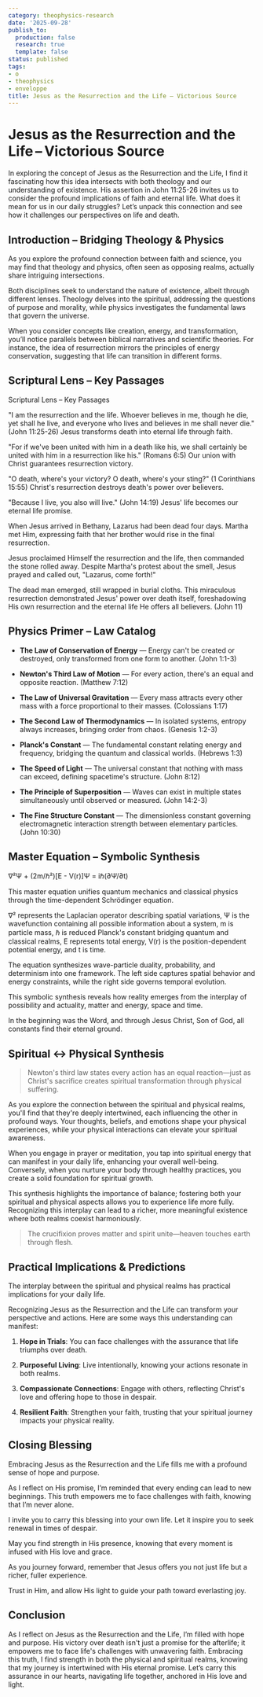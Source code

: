 ```yaml
---
category: theophysics-research
date: '2025-09-28'
publish_to:
  production: false
  research: true
  template: false
status: published
tags:
- o
- theophysics
- enveloppe
title: Jesus as the Resurrection and the Life – Victorious Source
---
```

   
# Jesus as the Resurrection and the Life – Victorious Source   
   
In exploring the concept of Jesus as the Resurrection and the Life, I find it fascinating how this idea intersects with both theology and our understanding of existence. His assertion in John 11:25-26 invites us to consider the profound implications of faith and eternal life. What does it mean for us in our daily struggles? Let’s unpack this connection and see how it challenges our perspectives on life and death.   
   
## Introduction – Bridging Theology & Physics   
   
As you explore the profound connection between faith and science, you may find that theology and physics, often seen as opposing realms, actually share intriguing intersections.   
   
Both disciplines seek to understand the nature of existence, albeit through different lenses. Theology delves into the spiritual, addressing the questions of purpose and morality, while physics investigates the fundamental laws that govern the universe.   
   
When you consider concepts like creation, energy, and transformation, you’ll notice parallels between biblical narratives and scientific theories. For instance, the idea of resurrection mirrors the principles of energy conservation, suggesting that life can transition in different forms.   
   
## Scriptural Lens – Key Passages   
   
Scriptural Lens – Key Passages   
   
"I am the resurrection and the life. Whoever believes in me, though he die, yet shall he live, and everyone who lives and believes in me shall never die." (John 11:25-26) Jesus transforms death into eternal life through faith.   
   
"For if we've been united with him in a death like his, we shall certainly be united with him in a resurrection like his." (Romans 6:5) Our union with Christ guarantees resurrection victory.   
   
"O death, where's your victory? O death, where's your sting?" (1 Corinthians 15:55) Christ's resurrection destroys death's power over believers.   
   
"Because I live, you also will live." (John 14:19) Jesus' life becomes our eternal life promise.   
   
When Jesus arrived in Bethany, Lazarus had been dead four days. Martha met Him, expressing faith that her brother would rise in the final resurrection.   
   
Jesus proclaimed Himself the resurrection and the life, then commanded the stone rolled away. Despite Martha's protest about the smell, Jesus prayed and called out, "Lazarus, come forth!"   
   
The dead man emerged, still wrapped in burial cloths. This miraculous resurrection demonstrated Jesus' power over death itself, foreshadowing His own resurrection and the eternal life He offers all believers. (John 11)   
   
## Physics Primer – Law Catalog   
   
* **The Law of Conservation of Energy** — Energy can't be created or destroyed, only transformed from one form to another. (John 1:1-3)   
   
* **Newton's Third Law of Motion** — For every action, there's an equal and opposite reaction. (Matthew 7:12)   
   
* **The Law of Universal Gravitation** — Every mass attracts every other mass with a force proportional to their masses. (Colossians 1:17)   
   
* **The Second Law of Thermodynamics** — In isolated systems, entropy always increases, bringing order from chaos. (Genesis 1:2-3)   
   
* **Planck's Constant** — The fundamental constant relating energy and frequency, bridging the quantum and classical worlds. (Hebrews 1:3)   
   
* **The Speed of Light** — The universal constant that nothing with mass can exceed, defining spacetime's structure. (John 8:12)   
   
* **The Principle of Superposition** — Waves can exist in multiple states simultaneously until observed or measured. (John 14:2-3)   
   
* **The Fine Structure Constant** — The dimensionless constant governing electromagnetic interaction strength between elementary particles. (John 10:30)   
   
## Master Equation – Symbolic Synthesis   
   
∇²Ψ + (2m/ℏ²)[E - V(r)]Ψ = iℏ(∂Ψ/∂t)   
   
This master equation unifies quantum mechanics and classical physics through the time-dependent Schrödinger equation.   
   
∇² represents the Laplacian operator describing spatial variations, Ψ is the wavefunction containing all possible information about a system, m is particle mass, ℏ is reduced Planck's constant bridging quantum and classical realms, E represents total energy, V(r) is the position-dependent potential energy, and t is time.   
   
The equation synthesizes wave-particle duality, probability, and determinism into one framework. The left side captures spatial behavior and energy constraints, while the right side governs temporal evolution.   
   
This symbolic synthesis reveals how reality emerges from the interplay of possibility and actuality, matter and energy, space and time.   
   
In the beginning was the Word, and through Jesus Christ, Son of God, all constants find their eternal ground.   
   
## Spiritual ↔ Physical Synthesis   
   
> Newton's third law states every action has an equal reaction—just as Christ's sacrifice creates spiritual transformation through physical suffering.   
   
As you explore the connection between the spiritual and physical realms, you'll find that they're deeply intertwined, each influencing the other in profound ways. Your thoughts, beliefs, and emotions shape your physical experiences, while your physical interactions can elevate your spiritual awareness.   
   
When you engage in prayer or meditation, you tap into spiritual energy that can manifest in your daily life, enhancing your overall well-being. Conversely, when you nurture your body through healthy practices, you create a solid foundation for spiritual growth.   
   
This synthesis highlights the importance of balance; fostering both your spiritual and physical aspects allows you to experience life more fully. Recognizing this interplay can lead to a richer, more meaningful existence where both realms coexist harmoniously.   
   
> The crucifixion proves matter and spirit unite—heaven touches earth through flesh.   
   
## Practical Implications & Predictions   
   
The interplay between the spiritual and physical realms has practical implications for your daily life.   
   
Recognizing Jesus as the Resurrection and the Life can transform your perspective and actions. Here are some ways this understanding can manifest:   
   
1. **Hope in Trials**: You can face challenges with the assurance that life triumphs over death.   
   
2. **Purposeful Living**: Live intentionally, knowing your actions resonate in both realms.   
   
3. **Compassionate Connections**: Engage with others, reflecting Christ's love and offering hope to those in despair.   
   
4. **Resilient Faith**: Strengthen your faith, trusting that your spiritual journey impacts your physical reality.   
   
## Closing Blessing   
   
Embracing Jesus as the Resurrection and the Life fills me with a profound sense of hope and purpose.   
   
As I reflect on His promise, I’m reminded that every ending can lead to new beginnings. This truth empowers me to face challenges with faith, knowing that I’m never alone.   
   
I invite you to carry this blessing into your own life. Let it inspire you to seek renewal in times of despair.   
   
May you find strength in His presence, knowing that every moment is infused with His love and grace.   
   
As you journey forward, remember that Jesus offers you not just life but a richer, fuller experience.   
   
Trust in Him, and allow His light to guide your path toward everlasting joy.   
   
## Conclusion   
   
As I reflect on Jesus as the Resurrection and the Life, I’m filled with hope and purpose. His victory over death isn't just a promise for the afterlife; it empowers me to face life's challenges with unwavering faith. Embracing this truth, I find strength in both the physical and spiritual realms, knowing that my journey is intertwined with His eternal promise. Let’s carry this assurance in our hearts, navigating life together, anchored in His love and light.